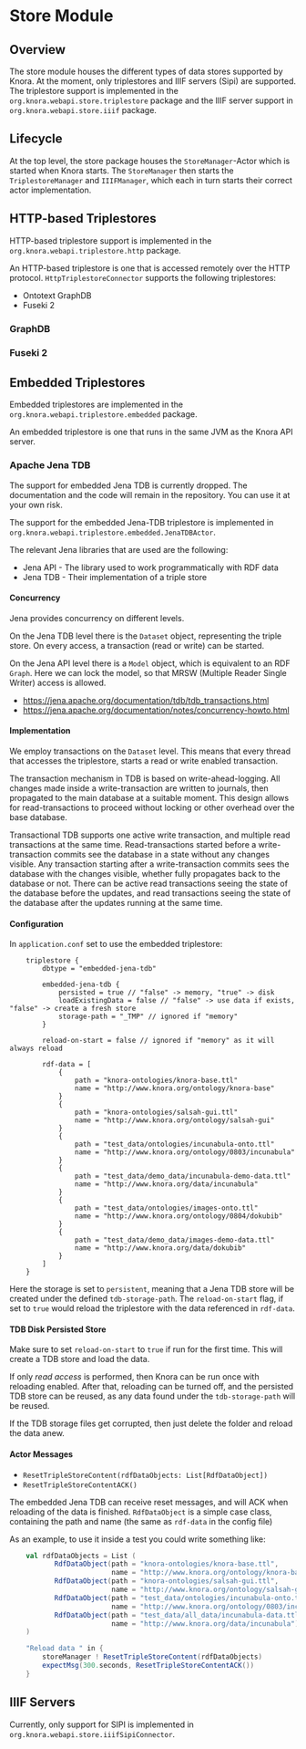 <!---
Copyright © 2015-2021 the contributors (see Contributors.md).

This file is part of DSP — DaSCH Service Platform.

DSP is free software: you can redistribute it and/or modify
it under the terms of the GNU Affero General Public License as published
by the Free Software Foundation, either version 3 of the License, or
(at your option) any later version.

DSP is distributed in the hope that it will be useful,
but WITHOUT ANY WARRANTY; without even the implied warranty of
MERCHANTABILITY or FITNESS FOR A PARTICULAR PURPOSE.  See the
GNU Affero General Public License for more details.

You should have received a copy of the GNU Affero General Public
License along with DSP. If not, see <http://www.gnu.org/licenses/>.
-->

# Store Module

## Overview

The store module houses the different types of data stores supported by Knora. At the moment, only triplestores and IIIF
servers (Sipi) are supported. The triplestore support is implemented in the
`org.knora.webapi.store.triplestore` package and the IIIF server support in
`org.knora.webapi.store.iiif` package.

## Lifecycle

At the top level, the store package houses the `StoreManager`-Actor which is started when Knora starts.
The `StoreManager` then starts the
`TriplestoreManager` and `IIIFManager`, which each in turn starts their correct actor implementation.

## HTTP-based Triplestores

HTTP-based triplestore support is implemented in the
`org.knora.webapi.triplestore.http` package.

An HTTP-based triplestore is one that is accessed remotely over the HTTP protocol. `HttpTriplestoreConnector` supports
the following triplestores:

- Ontotext GraphDB
- Fuseki 2

### GraphDB

### Fuseki 2

## Embedded Triplestores

Embedded triplestores are implemented in the
`org.knora.webapi.triplestore.embedded` package.

An embedded triplestore is one that runs in the same JVM as the Knora API server.

### Apache Jena TDB

The support for embedded Jena TDB is currently dropped. The documentation and the code will remain in the repository.
You can use it at your own risk.

The support for the embedded Jena-TDB triplestore is implemented in
`org.knora.webapi.triplestore.embedded.JenaTDBActor`.

The relevant Jena libraries that are used are the following:

- Jena API - The library used to work programmatically with RDF data
- Jena TDB - Their implementation of a triple store

#### Concurrency

Jena provides concurrency on different levels.

On the Jena TDB level there is the `Dataset` object, representing the triple store. On every access, a transaction (read
or write) can be started.

On the Jena API level there is a `Model` object, which is equivalent to an RDF `Graph`. Here we can lock the model, so
that MRSW (Multiple Reader Single Writer) access is allowed.

- <https://jena.apache.org/documentation/tdb/tdb_transactions.html>
- <https://jena.apache.org/documentation/notes/concurrency-howto.html>

#### Implementation

We employ transactions on the `Dataset` level. This means that every thread that accesses the triplestore, starts a read
or write enabled transaction.

The transaction mechanism in TDB is based on write-ahead-logging. All changes made inside a write-transaction are
written to journals, then propagated to the main database at a suitable moment. This design allows for read-transactions
to proceed without locking or other overhead over the base database.

Transactional TDB supports one active write transaction, and multiple read transactions at the same time.
Read-transactions started before a write-transaction commits see the database in a state without any changes visible.
Any transaction starting after a write-transaction commits sees the database with the changes visible, whether fully
propagates back to the database or not. There can be active read transactions seeing the state of the database before
the updates, and read transactions seeing the state of the database after the updates running at the same time.

#### Configuration

In `application.conf` set to use the embedded triplestore:

```
    triplestore {
        dbtype = "embedded-jena-tdb"

        embedded-jena-tdb {
            persisted = true // "false" -> memory, "true" -> disk
            loadExistingData = false // "false" -> use data if exists, "false" -> create a fresh store
            storage-path = "_TMP" // ignored if "memory"
        }

        reload-on-start = false // ignored if "memory" as it will always reload

        rdf-data = [
            {
                path = "knora-ontologies/knora-base.ttl"
                name = "http://www.knora.org/ontology/knora-base"
            }
            {
                path = "knora-ontologies/salsah-gui.ttl"
                name = "http://www.knora.org/ontology/salsah-gui"
            }
            {
                path = "test_data/ontologies/incunabula-onto.ttl"
                name = "http://www.knora.org/ontology/0803/incunabula"
            }
            {
                path = "test_data/demo_data/incunabula-demo-data.ttl"
                name = "http://www.knora.org/data/incunabula"
            }
            {
                path = "test_data/ontologies/images-onto.ttl"
                name = "http://www.knora.org/ontology/0804/dokubib"
            }
            {
                path = "test_data/demo_data/images-demo-data.ttl"
                name = "http://www.knora.org/data/dokubib"
            }
        ]
    }
```

Here the storage is set to `persistent`, meaning that a Jena TDB store will be created under the
defined `tdb-storage-path`. The
`reload-on-start` flag, if set to `true` would reload the triplestore with the data referenced in `rdf-data`.

#### TDB Disk Persisted Store

Make sure to set `reload-on-start` to `true` if run for the first time. This will create a TDB store and load the data.

If only *read access* is performed, then Knora can be run once with reloading enabled. After that, reloading can be
turned off, and the persisted TDB store can be reused, as any data found under the
`tdb-storage-path` will be reused.

If the TDB storage files get corrupted, then just delete the folder and reload the data anew.

#### Actor Messages

- `ResetTripleStoreContent(rdfDataObjects: List[RdfDataObject])`
- `ResetTripleStoreContentACK()`

The embedded Jena TDB can receive reset messages, and will ACK when reloading of the data is finished. `RdfDataObject`
is a simple case class, containing the path and name (the same as `rdf-data` in the config file)

As an example, to use it inside a test you could write something like:

```scala
    val rdfDataObjects = List (
           RdfDataObject(path = "knora-ontologies/knora-base.ttl",
                         name = "http://www.knora.org/ontology/knora-base"),
           RdfDataObject(path = "knora-ontologies/salsah-gui.ttl",
                         name = "http://www.knora.org/ontology/salsah-gui"),
           RdfDataObject(path = "test_data/ontologies/incunabula-onto.ttl",
                         name = "http://www.knora.org/ontology/0803/incunabula"),
           RdfDataObject(path = "test_data/all_data/incunabula-data.ttl",
                         name = "http://www.knora.org/data/incunabula")
    )

    "Reload data " in {
        storeManager ! ResetTripleStoreContent(rdfDataObjects)
        expectMsg(300.seconds, ResetTripleStoreContentACK())
    }
```

## IIIF Servers

Currently, only support for SIPI is implemented in
`org.knora.webapi.store.iiifSipiConnector`.
